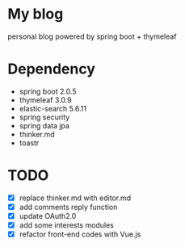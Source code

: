 # My blog
personal blog powered by spring boot + thymeleaf

# Dependency
* spring boot 2.0.5 
* thymeleaf 3.0.9
* elastic-search 5.6.11
* spring security
* spring data jpa
* thinker.md
* toastr

# TODO
* [x] replace thinker.md with editor.md
* [x] add comments reply function
* [x] update OAuth2.0
* [x] add some interests modules
* [x] refactor front-end codes with Vue.js
